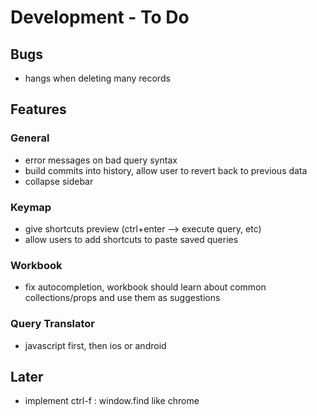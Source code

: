 # Development - To Do

## Bugs
* hangs when deleting many records

## Features
### General
* error messages on bad query syntax   
* build commits into history, allow user to revert back to previous data
* collapse sidebar

### Keymap
* give shortcuts preview (ctrl+enter --> execute query, etc)
* allow users to add shortcuts to paste saved queries

### Workbook
* fix autocompletion, workbook should learn about common collections/props and use them as suggestions

### Query Translator
* javascript first, then ios or android

## Later
* implement ctrl-f : window.find like chrome